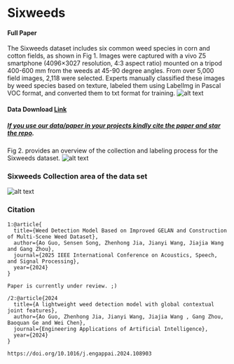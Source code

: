 # Sixweeds 

#### Full Paper
The Sixweeds dataset includes six common weed species in corn and cotton fields, as shown in Fig 1.   Images were captured with a vivo Z5 smartphone (4096×3027 resolution, 4:3 aspect ratio) mounted on a tripod 400-600 mm from the weeds at 45-90 degree angles.   From over 5,000 field images, 2,118 were selected.   Experts manually classified these images by weed species based on texture, labeled them using LabelImg in Pascal VOC format, and converted them to txt format for training.
![alt text](https://github.com/guoao784/Sixweeds/tree/main/screens/figure1.png)

#### Data Download [Link](https://1drv.ms/f/c/2c26dd98ea3fe7e6/EpWXO7qi4jVOifWg7Fe6NqEBrjLYy4ybnRwojXC6nU7-sA?e=iLg4KL) 

##### [*If you use our data/paper in your projects kindly **cite** the paper and **star** the repo*]().

Fig 2. provides an overview of the collection and labeling process for the Sixweeds dataset.
![alt text](https://github.com/guoao784/Sixweeds/tree/main/screens/figure2.png)

### Sixweeds Collection area of the data set

![alt text](https://github.com/guoao784/Sixweeds/tree/main/screens/figure3.png)


### Citation
```
1:@article{
  title={Weed Detection Model Based on Improved GELAN and Construction of Multi-Scene Weed Dataset},
  author={Ao Guo, Sensen Song, Zhenhong Jia, Jianyi Wang, Jiajia Wang and Gang Zhou},
  journal={2025 IEEE International Conference on Acoustics, Speech, and Signal Processing},
  year={2024}
}
```
```
Paper is currently under review. ;)
```
```
/2:@article{2024
  title={A lightweight weed detection model with global contextual joint features},
  author={Ao Guo, Zhenhong Jia, Jianyi Wang, Jiajia Wang , Gang Zhou, Baoquan Ge and Wei Chen},
  journal={Engineering Applications of Artificial Intelligence},
  year={2024}
}
```
```
https://doi.org/10.1016/j.engappai.2024.108903
```
